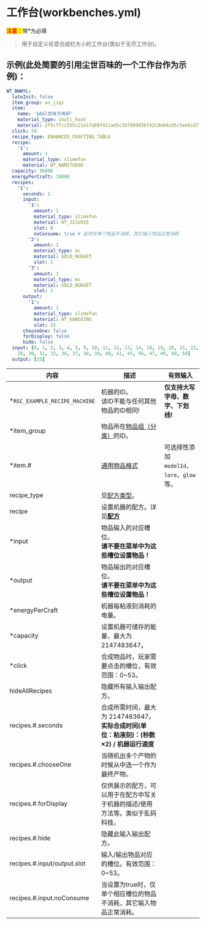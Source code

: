 # 工作台(workbenches.yml)

<mark style="color:red;">**注意：**</mark>带\*为必填

> 用于自定义任意合成栏大小的工作台(类似于无尽工作台)。

## 示例(此处简要的引用尘世百味的一个工作台作为示例)：

```yaml
WT_BWWYL:
  lateInit: false
  item_group: ws_jiqi
  item:
    name: '&6&l百味万用炉'
    material_type: skull_hash
    material: 2f5cffcc555c21e17a68f411ad5c19f089d36f42c9e04cd5c5ee6cd77439970e
  click: 34
  recipe_type: ENHANCED_CRAFTING_TABLE
  recipe:
    '1':
      amount: 1
      material_type: slimefun
      material: WT_NAMITUDOU
  capacity: 36000
  energyPerCraft: 18000
  recipes:
    '1':
      seconds: 1
      input:
        '1':
          amount: 1
          material_type: slimefun
          material: WT_JIJUXIE
          slot: 0
          noConsume: true # 此时仅单个物品不消耗，其它输入物品正常消耗
        '2':
          amount: 1
          material_type: mc
          material: GOLD_NUGGET
          slot: 1
        '3':
          amount: 1
          material_type: mc
          material: GOLD_NUGGET
          slot: 2
      output:
        '1':
          amount: 1
          material_type: slimefun
          material: WT_KANGXING
          slot: 25
      chooseOne: false
      forDisplay: false
      hide: false
  input: [0, 1, 2, 3, 4, 5, 9, 10, 11, 12, 13, 14, 18, 19, 20, 21, 22, 23, 27, 28,
    29, 30, 31, 32, 36, 37, 38, 39, 40, 41, 45, 46, 47, 48, 49, 50]
  output: [25]

```

| 内容 | 描述 | 有效输入 |
| --- | ----------- | ----------------- |
| \*`RSC_EXAMPLE_RECIPE_MACHINE` | 机器的ID。<br>该ID不能与任何其他物品的ID相同! | **仅支持大写字母、数字、下划线!** |
| \*item_group | 物品所在[物品组（分类）](file/groups.md)的ID。 |
| \*item.# | [通用物品格式](format/universal-item-format.md)| 可选择性添加`modelId`、`lore`、`glow`等。 |
| recipe_type | 见[配方类型](file/recipe_type.md)。 |
| recipe | 设置机器的配方。详见[**配方**](../format/recipe.md) |
| \*input | 物品输入的对应槽位。<br>**请不要在菜单中为这些槽位设置物品！** |
| \*output | 物品输出的对应槽位。<br>**请不要在菜单中为这些槽位设置物品！** |
| \*energyPerCraft | 机器每粘液刻消耗的电量。 |
| \*capacity | 设置机器可储存的能量，最大为 2147483647。 |
| \*click | 合成物品时，玩家需要点击的槽位，有效范围：0~53。 |
| hideAllRecipes | 隐藏所有输入输出配方。 |
| recipes.#.seconds | 合成所需时间，最大为 2147483647。 **实际合成时间(单位：粘液刻)：(秒数×2) / 机器运行速度** |
| recipes.#.chooseOne | 当随机出多个产物的时候从中选一个作为最终产物。 |
| recipes.#.forDisplay | 仅供展示的配方，可以用于在配方中写关于机器的描述/使用方法等。类似于乱码科技。 |
| recipes.#.hide | 隐藏此输入输出配方。 |
| recipes.#.input/output.slot | 输入/输出物品对应的槽位。有效范围：0~53。 |
| recipes.#.input.noConsume | 当设置为true时，仅单个相应槽位的物品不消耗，其它输入物品正常消耗。 |